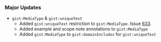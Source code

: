 ### Major Updates

- `gist:MediaType` & `gist:uniqueText`
  - Added `gist:uniqueText` restriction to `gist:MediaType`. Issue [633](https://github.com/semanticarts/gist/issues/633).
  - Added example and scope note annotations to `gist:MediaType`
  - Added `gist:MediaType` to `gist:domainIncludes` for `gist:uniqueText`
